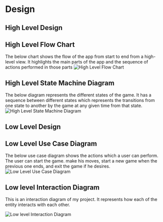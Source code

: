 # Design

## High Level Design 
  ## High Level Flow Chart  
  The below chart shows the flow of the app from start to end from a high-level view. It highlights the main parts of the app and the sequence of actions performed in those parts
![High Level Flow Chart](https://user-images.githubusercontent.com/54026778/114264156-e658e980-9a06-11eb-90b9-85e4bae16dc6.jpg)
  
## High Level State Machine Diagram
  The below diagram represents the different states of the game. It has a sequence between different states which represents the transitions from one state to another by the game at any given time from that state.
  ![High Level State Machine Diagram](https://user-images.githubusercontent.com/54026778/114510236-0e895800-9c54-11eb-9faa-c69379ea56bb.png)

## Low Level Design 

  ## Low Level Use Case Diagram
  The below use case diagram shows the actions which a user can perform. The user can start the game. make his moves, start a new game when the previous one ends, and exit the game if he desires.
  ![Low Level Use Case Diagram](https://user-images.githubusercontent.com/54026778/114353219-6491c900-9b8a-11eb-9fa8-ada03193bd8c.png)
  
  ## Low level Interaction Diagram
  This is an interaction diagram of my project. It represents how each of the entity interacts with each other.
  
  ![Low level Interaction Diagram](https://user-images.githubusercontent.com/54026778/114707193-8e441f00-9d47-11eb-9f57-a113b8c18183.png)
